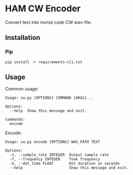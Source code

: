 # HAM CW Encoder

Convert text into morse code CW wav-file.

## Installation

### Pip

`pip install -r requirements-cli.txt`

## Usage

Common usage:

```
Usage: cw.py [OPTIONS] COMMAND [ARGS]...

Options:
  --help  Show this message and exit.

Commands:
  encode
```

Encode:

```
Usage: cw.py encode [OPTIONS] WAV_PATH TEXT

Options:
  -s, --sample_rate INTEGER  Output sample rate
  -f, --frequency INTEGER    Tone frequency
  -d, --dot_time FLOAT       Dot duration in seconds
  --help                     Show this message and exit.
```